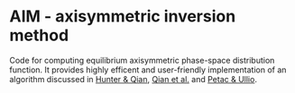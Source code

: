 # AIM - axisymmetric inversion method
Code for computing equilibrium axisymmetric phase-space distribution function. It provides highly efficent and user-friendly implementation of an algorithm discussed in [Hunter \& Qian](https://academic.oup.com/mnras/article/262/2/401/1161204), [Qian et al.](https://academic.oup.com/mnras/article/274/2/602/2896126) and [Petac \& Ullio](https://journals.aps.org/prd/abstract/10.1103/PhysRevD.99.043003).
